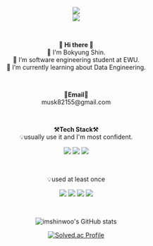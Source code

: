<p align = "center">
  <img src="https://capsule-render.vercel.app/api?type=waving&color=gradient&height=300&section=header&text=ShinBobo&fontSize=70" /><br>
  <a href="https://velog.io/@takeon/posts" target="_blank"><img src = "https://img.shields.io/badge/Velog-20C997?logo=velog&logoColor=white"></a>
</p><br>


<p align="center">
  <Strong>👋 Hi there 👋</Strong><br>
  🧦 I'm Bokyung Shin.<br>
  🔭 I’m software engineering student at EWU.<br>
  🌱 I’m currently learning about Data Engineering.
</p><br>


<p align="center">
  <Strong>📧Email📧</Strong><br>
  musk82155@gmail.com<br>
</p><br>


<p align="center">
    <Strong>⚒️Tech Stack⚒️</Strong><br>
    💡usually use it and I'm most confident.
</p>
<p align="center" display="inline-block">
  <img src="https://img.shields.io/badge/Python-3776AB?style=for-the-badge&logo=Python&logoColor=white">
  <img src="https://img.shields.io/badge/Java-ED8B00?style=for-the-badge&logo=openjdk&logoColor=white">
  <img src="https://img.shields.io/badge/MySQL-00000F?style=for-the-badge&logo=mysql&logoColor=white">
</p><br>


<p align="center">
    💡used at least once
</p>
<p align="center" display="inline-block">
  <img src="https://img.shields.io/badge/AWS-232F3E?style=for-the-badge&logo=Amazon AWS&logoColor=white">
  <img src="https://img.shields.io/badge/html-E34F26?style=for-the-badge&logo=html5&logoColor=white">
  <img src="https://img.shields.io/badge/Node.js-339933?style=for-the-badge&logo=Node.js&logoColor=black">
  <img src="https://img.shields.io/badge/C-A8B9CC?style=for-the-badge&logo=C&logoColor=white">
</p><br>

<div align="center">
  
  ![imshinwoo's GitHub stats](https://github-readme-stats.vercel.app/api?username=shinbobo)
</div>

<div align="center">

  [![Solved.ac Profile](http://mazassumnida.wtf/api/generate_badge?boj=musk82155)](https://solved.ac/musk82155)
</div>
